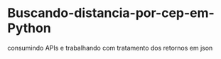 # Buscando-distancia-por-cep-em-Python
consumindo APIs e trabalhando com tratamento dos retornos em json
